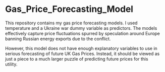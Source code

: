 # Gas_Price_Forecasting_Model
This repository contains my gas price forecasting models. I used temperature and a Ukraine war dummy variable as predictors. The models effectively capture price fluctuations spurred by speculation around Europe banning Russian energy exports due to the conflict.

However, this model does not have enough explanatory variables to use in serious forecasting of future UK Gas Prices. Instead, it should be viewed as just a piece to a much larger puzzle of predicting future prices for this utility.
